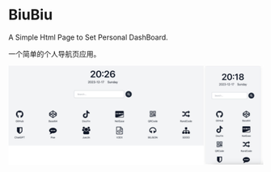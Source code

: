 BiuBiu
======

A Simple Html Page to Set Personal DashBoard.

一个简单的个人导航页应用。

![image](/images/exam.jpeg)